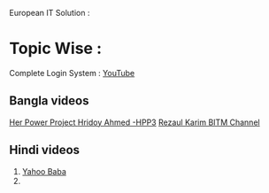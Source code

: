 European IT Solution : [](https://www.youtube.com/playlist?list=PLCVF4bdGz2k-Y15SzHHk5p7z_Jq3K-MmY)




# Topic Wise : 
Complete Login System : [](https://www.youtube.com/watch?v=fn8srtQrdJw&list=PLNO-iPE5zs68A3YGdAFWLJarldBifwb9P)
[YouTube](https://www.youtube.com/watch?v=l1Iv3ywUh9A&list=PLAVkjMeZQ2J10W7kI5AD_ymLUwO4sLZEq&index=1)


## Bangla videos
[Her Power  Project ](https://www.youtube.com/@HerPowerProject_DoICT/playlists)
[Hridoy Ahmed -HPP3](https://www.youtube.com/@devhridoyahmed/playlists)
[Rezaul Karim ](https://www.youtube.com/@RezaulKarim-hh4nr/playlists)
[BITM Channel](https://www.youtube.com/watch?v=tIGqdxqopho&list=PLU5Krtm2RILkyNNNhlPOEENFXD7QJYKA-)


## Hindi videos
1. [Yahoo Baba](https://www.youtube.com/@YahooBaba/playlists)
2. 


